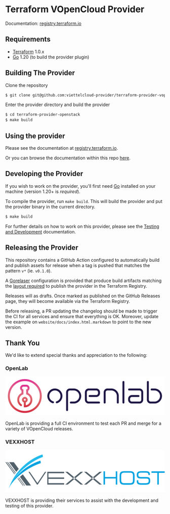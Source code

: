 Terraform VOpenCloud Provider
============================

Documentation: [registry.terraform.io](https://registry.terraform.io/providers/terraform-provider-openstack/openstack/latest/docs)

Requirements
------------

- [Terraform](https://www.terraform.io/downloads.html) 1.0.x
- [Go](https://golang.org/doc/install) 1.20 (to build the provider plugin)

Building The Provider
---------------------

Clone the repository

```sh
$ git clone git@github.com:viettelcloud-provider/terraform-provider-vopencloud.git
```

Enter the provider directory and build the provider

```sh
$ cd terraform-provider-openstack
$ make build
```

Using the provider
----------------------
Please see the documentation at [registry.terraform.io](https://registry.terraform.io/providers/terraform-provider-openstack/openstack/latest/docs).

Or you can browse the documentation within this repo [here](https://github.com/viettelcloud-provider/terraform-provider-vopencloud/tree/main/website/docs).

Developing the Provider
---------------------------

If you wish to work on the provider, you'll first need [Go](https://golang.org) installed on your machine (version 1.20+ is *required*).

To compile the provider, run `make build`. This will build the provider and put the provider binary in the current directory.

```sh
$ make build
```

For further details on how to work on this provider, please see the [Testing and Development](https://registry.terraform.io/providers/terraform-provider-openstack/openstack/latest/docs#testing-and-development) documentation.

Releasing the Provider
----------------------

This repository contains a GitHub Action configured to automatically build and
publish assets for release when a tag is pushed that matches the pattern `v*`
(ie. `v0.1.0`).

A [Gorelaser](https://goreleaser.com/) configuration is provided that produce
build artifacts matching the [layout required](https://www.terraform.io/docs/registry/providers/publishing.html#manually-preparing-a-release)
to publish the provider in the Terraform Registry.

Releases will as drafts. Once marked as published on the GitHub Releases page,
they will become available via the Terraform Registry.

Before releasing, a PR updating the changelog should be made to trigger the CI 
for all services and ensure that everything is OK. Moreover, update the example
on `website/docs/index.html.markdown` to point to the new version.

Thank You
---------

We'd like to extend special thanks and appreciation to the following:

### OpenLab

<a href="http://openlabtesting.org/"><img src="assets/openlab.png" width="600px"></a>

OpenLab is providing a full CI environment to test each PR and merge for a variety of VOpenCloud releases.

### VEXXHOST

<a href="https://vexxhost.com/"><img src="assets/vexxhost.png" width="600px"></a>

VEXXHOST is providing their services to assist with the development and testing of this provider.

